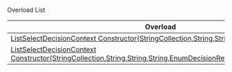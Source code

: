 Overload List

| Overload | Description |
| --- | --- |
| [ListSelectDecisionContext Constructor(StringCollection,String,String)](Eplan.EplApi.Baseu~Eplan.EplApi.Base.ListSelectDecisionContext~_ctor(StringCollection,String,String).html) | Constructor |
| [ListSelectDecisionContext Constructor(StringCollection,String,String,String,EnumDecisionReturn,EnumDecisionReturn)](topic5.html) | Constructor |


